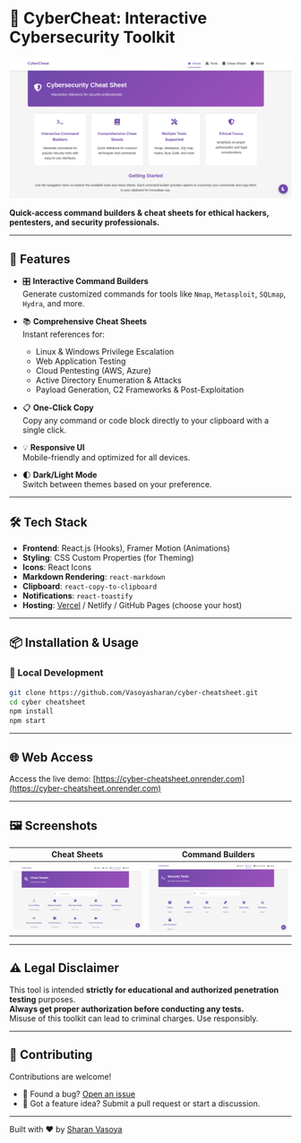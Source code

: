 # 🔐 CyberCheat: Interactive Cybersecurity Toolkit

![Project Banner](./public/Home.png) <!-- Replace with actual image URL -->

**Quick-access command builders & cheat sheets for ethical hackers, pentesters, and security professionals.**

---

## 🚀 Features

- 🎛 **Interactive Command Builders**  
  Generate customized commands for tools like `Nmap`, `Metasploit`, `SQLmap`, `Hydra`, and more.

- 📚 **Comprehensive Cheat Sheets**  
  Instant references for:
  - Linux & Windows Privilege Escalation
  - Web Application Testing
  - Cloud Pentesting (AWS, Azure)
  - Active Directory Enumeration & Attacks
  - Payload Generation, C2 Frameworks & Post-Exploitation

- 📋 **One-Click Copy**  
  Copy any command or code block directly to your clipboard with a single click.

- 💡 **Responsive UI**  
  Mobile-friendly and optimized for all devices.

- 🌓 **Dark/Light Mode**  
  Switch between themes based on your preference.

---

## 🛠️ Tech Stack

- **Frontend**: React.js (Hooks), Framer Motion (Animations)
- **Styling**: CSS Custom Properties (for Theming)
- **Icons**: React Icons
- **Markdown Rendering**: `react-markdown`
- **Clipboard**: `react-copy-to-clipboard`
- **Notifications**: `react-toastify`
- **Hosting**: [Vercel](https://vercel.com) / Netlify / GitHub Pages (choose your host)

---

## 📦 Installation & Usage

### 🔧 Local Development

```bash
git clone https://github.com/Vasoyasharan/cyber-cheatsheet.git
cd cyber cheatsheet
npm install
npm start
```

---

## 🌐 Web Access

Access the live demo: [https://cyber-cheatsheet.onrender.com](https://cyber-cheatsheet.onrender.com)

---

## 🖼️ Screenshots

| Cheat Sheets                           | Command Builders                        |
| -------------------------------------- | --------------------------------------- |
| ![Cheat Sheets](./public/cheatsheet.png)  | ![Builder](./public/CMDbuilder.png)        |

---

## ⚠️ Legal Disclaimer

This tool is intended **strictly for educational and authorized penetration testing** purposes.  
**Always get proper authorization before conducting any tests.**  
Misuse of this toolkit can lead to criminal charges. Use responsibly.

---

## 🤝 Contributing

Contributions are welcome!

- 🐛 Found a bug? [Open an issue](https://github.com/Vasoyasharan/CyberCheat/issues)
- 🌟 Got a feature idea? Submit a pull request or start a discussion.

---

Built with ❤️ by [Sharan Vasoya](https://github.com/Vasoyasharan)
